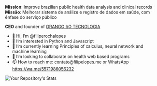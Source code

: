 **Mission**: Improve brazilian public health data analysis and clinical records  
**Missão**: Melhorar sistema de análize e registro de dados em saúde, com ênfase do serviço público  

**CEO** and founder of [ORANGO I/O TECNOLOGIA](https://github.com/ORANGO-IO)

- 👋 Hi, I’m @filiperochalopes
- 👀 I’m interested in Python and Javascript
- 🌱 I’m currently learning Principles of calculus, neural network and machine learning
- 💞️ I’m looking to collaborate on health web based programs
- 📫 How to reach me: contato@filipelopes.me or WhatsApp https://wa.me/5571986056232

![Your Repository's Stats](https://github-readme-stats.vercel.app/api?username=filiperochalopes&show_icons=true&count_private=true&theme=dracula)  


<!---
filiperochalopes/filiperochalopes is a ✨ special ✨ repository because its `README.md` (this file) appears on your GitHub profile.
You can click the Preview link to take a look at your changes.
--->
